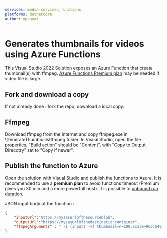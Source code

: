 ```yaml
---
services: media-services,functions
platforms: dotnetcore
author: xpouyat
---
```


# Generates thumbnails for videos using Azure Functions

This Visual Studio 2022 Solution exposes an Azure Function that create thumbnail(s) with ffmpeg. [Azure Functions Premium plan](https://docs.microsoft.com/en-us/azure/azure-functions/functions-premium-plan
) may be needed if video file is large.

## Fork and download a copy

If not already done : fork the repo, download a local copy.

## Ffmpeg

Download ffmpeg from the Internet and copy ffmpeg.exe in \GenerateThumbnails\ffmpeg folder.
In Visual Studio, open the file properties, "Build action" should be "Content", with "Copy to Output Direcotry" set to "Copy if newer".

## Publish the function to Azure

Open the solution with Visual Studio and publish the functions to Azure.
It is recommended to use a **premium plan** to avoid functions timeout (Premium gives you 30 min and a more powerfull host).
It is possible to [unbound run duration](https://docs.microsoft.com/en-us/azure/azure-functions/functions-premium-plan#longer-run-duration).

JSON input body of the function :

```json
{
    "inputUrl":"https://mysasurlofthesourceblob",
    "outputUrl":"https://mysasurlofthedestinationcontainer",
    "ffmpegArguments" : " -i {input} -vf thumbnail=n=100,scale=960:540 -frames:v 1 {tempFolder}\\Thumbnail%06d.jpg"
}
```